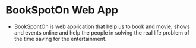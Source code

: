 # BookSpotOn Web App
- BookSpontOn is web application that help us to book and movie, shows and events online and help the people in solving the real life problem of the time saving for the entertainment.